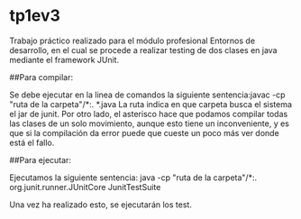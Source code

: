 # tp1ev3
Trabajo práctico realizado para el módulo profesional Entornos de desarrollo, en el cual se procede a realizar testing de dos clases en java mediante el framework JUnit.

##Para compilar: 

Se debe ejecutar en la linea de comandos la siguiente sentencia:javac -cp "ruta de la carpeta"/*:.  *.java
La ruta indica en que carpeta busca el sistema el jar de junit. Por otro lado, el asterisco hace que podamos compilar todas las clases de un solo movimiento, aunque esto tiene un inconveniente, y es que si la compilación da error puede que cueste un poco más ver donde está el fallo. 

##Para ejecutar:

Ejecutamos la siguiente sentencia: java -cp "ruta de la carpeta"/*:. org.junit.runner.JUnitCore JunitTestSuite

Una vez ha realizado esto, se ejecutarán los test.

